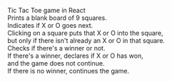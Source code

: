 Tic Tac Toe game in React  
Prints a blank board of 9 squares.  
Indicates if X or O goes next.  
Clicking on a square puts that X or O into the square,  
but only if there isn't already an X or O in that square.  
Checks if there's a winner or not.  
If there's a winner, declares if X or O has won,  
and the game does not continue.  
If there is no winner, continues the game.
